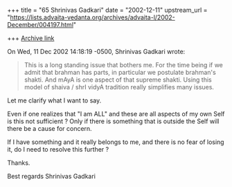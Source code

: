 +++
title = "65 Shrinivas Gadkari"
date = "2002-12-11"
upstream_url = "https://lists.advaita-vedanta.org/archives/advaita-l/2002-December/004197.html"

+++
[Archive link](https://lists.advaita-vedanta.org/archives/advaita-l/2002-December/004197.html)

On Wed, 11 Dec 2002 14:18:19 -0500, Shrinivas Gadkari
<sgadkari2001 at YAHOO.COM> wrote:
>
>This is a long standing issue that bothers me. For the time being
>if we admit that brahman has parts, in particular we postulate brahman's
>shakti. And mAyA is one aspect of that supreme shakti. Using this model
>of shaiva / shrI vidyA tradition really simplifies many issues.
>

Let me clarify what I want to say.

Even if one realizes that "I am ALL" and these are all aspects
of my own Self is this not sufficient ? Only if there is something
that is outside the Self will there be a cause for concern.

If I have something and it really belongs to me, and there is no
fear of losing it, do I need to resolve this further ?

Thanks.

Best regards
Shrinivas Gadkari


